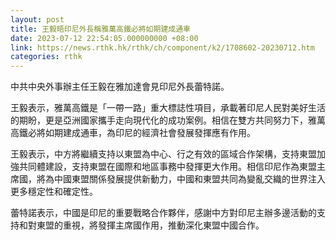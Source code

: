 ```yaml
---
layout: post
title: 王毅晤印尼外長稱雅萬高鐵必將如期建成通車
date: 2023-07-12 22:54:05.000000000 +08:00
link: https://news.rthk.hk/rthk/ch/component/k2/1708602-20230712.htm
categories: rthk
---
```


中共中央外事辦主任王毅在雅加達會見印尼外長蕾特諾。 

王毅表示，雅萬高鐵是「一帶一路」重大標誌性項目，承載著印尼人民對美好生活的期盼，更是亞洲國家攜手走向現代化的成功案例。相信在雙方共同努力下，雅萬高鐵必將如期建成通車，為印尼的經濟社會發展發揮應有作用。 

王毅表示，中方將繼續支持以東盟為中心、行之有效的區域合作架構，支持東盟加強共同體建設，支持東盟在國際和地區事務中發揮更大作用。相信印尼作為東盟主席國，將為中國東盟關係發展提供新動力，中國和東盟共同為變亂交織的世界注入更多穩定性和確定性。 

蕾特諾表示，中國是印尼的重要戰略合作夥伴，感謝中方對印尼主辦多邊活動的支持和對東盟的重視，將發揮主席國作用，推動深化東盟中國合作。
